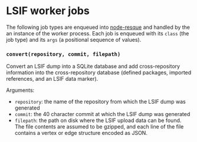 # LSIF worker jobs

The following job types are enqueued into [node-resque](https://github.com/taskrabbit/node-resque) and handled by the an instance of the worker process. Each job is enqueued with its `class` (the job type) and its `args` (a positional sequence of values).

### `convert(repository, commit, filepath)`

Convert an LSIF dump into a SQLite database and add cross-repository information into the cross-repository database (defined packages, imported references, and an LSIF data marker).

Arguments:

- `repository`: the name of the repository from which the LSIF dump was generated
- `commit`: the 40 character commit at which the LSIF dump was generated
- `filepath`: the path on disk where the LSIF upload data can be found. The file contents are assumed to be gzipped, and each line of the file contains a vertex or edge structure encoded as JSON.

